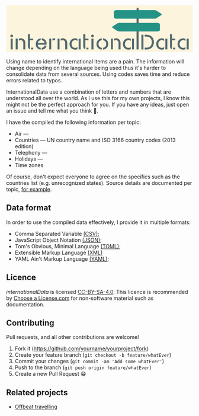 ![logo](https://github.com/bhdicaire/internationalData/raw/master/img/logo.png)

Using name to identify international items are a pain. The information will change depending on the language being used thus it's harder to consolidate data from several sources. Using codes saves time and reduce errors related to typos.

InternationalData use a combination of letters and numbers that are understood all over the world. As I use this for my own projects, I know this might not be the perfect approach for you. If you have any ideas, just open an issue and tell me what you think 💬.

I have the compiled the following information per topic:
* Air — 
* Countries —  UN country name and ISO 3166 country codes (2013 edition)
* Telephony — 
* Holidays — 
* Time zones

Of course, don't expect everyone to agree on the specifics such as the countries list (e.g. unrecognized states). Source details are documented per topic, [for example](https://github.com/bhdicaire/internationalData/raw/master/countries/README.md).

## Data format
In order to use the compiled data effectively, I provide it in multiple formats:
* Comma Separated Variable [(CSV)](https://www.ietf.org/rfc/rfc4180.txt);
* JavaScript Object Notation [(JSON)](https://www.json.org/);
* Tom's Obvious, Minimal Language [(TOML)](https://github.com/toml-lang/toml);
* Extensible Markup Language [(XML)](https://www.w3.org/TR/xml/)
* YAML Ain't Markup Language [(YAML)](http://yaml.org/);

## Licence

*internationalData* is licensed [CC-BY-SA-4.0](https://github.com/bhdicaire/internationalData/raw/master/LICENCSE). This licence is recommended by [Choose a License.com](https://choosealicense.com/) for non-software material such as documentation.
## Contributing

Pull requests, and all other contributions are welcome!

1. Fork it (<https://github.com/yourname/yourproject/fork>)
2. Create your feature branch (`git checkout -b feature/whatEver`)
3. Commit your changes (`git commit -am 'Add some whatEver'`)
4. Push to the branch (`git push origin feature/whatEver`)
5. Create a new Pull Request :grin:

## Related projects

* [Offbeat travelling](https://www.offbeattravelling.com/spreadsheet-make-sense-of-all-countries-territories-in-world/)
